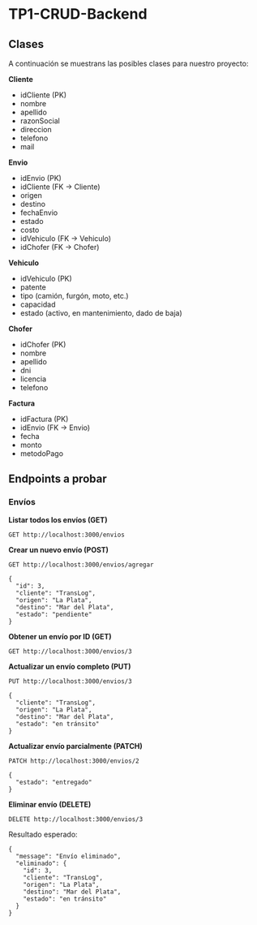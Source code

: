 # TP1-CRUD-Backend
## Clases
A continuación se muestrans las posibles clases para nuestro proyecto:

**Cliente**

- idCliente (PK)
- nombre
- apellido
- razonSocial
- direccion
- telefono
- mail

**Envio**

- idEnvio (PK)
- idCliente (FK → Cliente)
- origen
- destino
- fechaEnvio
- estado
- costo
- idVehiculo (FK → Vehiculo)
- idChofer (FK → Chofer)

**Vehiculo**

- idVehiculo (PK)
- patente
- tipo (camión, furgón, moto, etc.)
- capacidad
- estado (activo, en mantenimiento, dado de baja)

**Chofer**

- idChofer (PK)
- nombre
- apellido
- dni
- licencia
- telefono

**Factura**

- idFactura (PK)
- idEnvio (FK → Envio)
- fecha
- monto
- metodoPago

## Endpoints a probar
### Envíos

**Listar todos los envíos (GET)**
```
GET http://localhost:3000/envios
```

**Crear un nuevo envío (POST)**
```
GET http://localhost:3000/envios/agregar
```
```
{
  "id": 3,
  "cliente": "TransLog",
  "origen": "La Plata",
  "destino": "Mar del Plata",
  "estado": "pendiente"
}
```

**Obtener un envío por ID (GET)**
```
GET http://localhost:3000/envios/3
```

**Actualizar un envío completo (PUT)**
```
PUT http://localhost:3000/envios/3
```
```
{
  "cliente": "TransLog",
  "origen": "La Plata",
  "destino": "Mar del Plata",
  "estado": "en tránsito"
}
```

**Actualizar envío parcialmente (PATCH)**
```
PATCH http://localhost:3000/envios/2
```
```
{
  "estado": "entregado"
}
```

**Eliminar envío (DELETE)**
```
DELETE http://localhost:3000/envios/3
```
Resultado esperado:
```
{
  "message": "Envío eliminado",
  "eliminado": {
    "id": 3,
    "cliente": "TransLog",
    "origen": "La Plata",
    "destino": "Mar del Plata",
    "estado": "en tránsito"
  }
}
```
